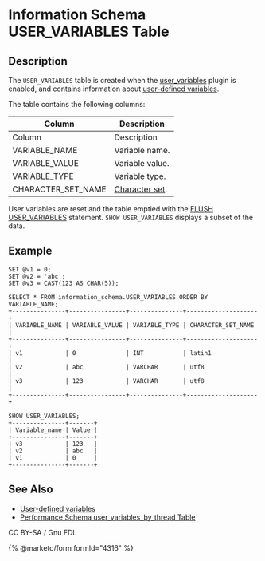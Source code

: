 # Information Schema USER\_VARIABLES Table

## Description

The `USER_VARIABLES` table is created when the [user\_variables](../../../../../plugins/other-plugins/user-variables-plugin.md) plugin is enabled, and contains information about [user-defined variables](../../../../../sql-structure/sql-language-structure/user-defined-variables.md).

The table contains the following columns:

| Column               | Description                                                                   |
| -------------------- | ----------------------------------------------------------------------------- |
| Column               | Description                                                                   |
| VARIABLE\_NAME       | Variable name.                                                                |
| VARIABLE\_VALUE      | Variable value.                                                               |
| VARIABLE\_TYPE       | Variable [type](../../../../../data-types/).                                  |
| CHARACTER\_SET\_NAME | [Character set](../../../../../data-types/string-data-types/character-sets/). |

User variables are reset and the table emptied with the [FLUSH USER\_VARIABLES](../../../flush-commands/flush.md) statement. `SHOW USER_VARIABLES` displays a subset of the data.

## Example

```
SET @v1 = 0;
SET @v2 = 'abc';
SET @v3 = CAST(123 AS CHAR(5));

SELECT * FROM information_schema.USER_VARIABLES ORDER BY VARIABLE_NAME;
+---------------+----------------+---------------+--------------------+
| VARIABLE_NAME | VARIABLE_VALUE | VARIABLE_TYPE | CHARACTER_SET_NAME |
+---------------+----------------+---------------+--------------------+
| v1            | 0              | INT           | latin1             |
| v2            | abc            | VARCHAR       | utf8               |
| v3            | 123            | VARCHAR       | utf8               |
+---------------+----------------+---------------+--------------------+

SHOW USER_VARIABLES;
+---------------+-------+
| Variable_name | Value |
+---------------+-------+
| v3            | 123   |
| v2            | abc   |
| v1            | 0     |
+---------------+-------+
```

## See Also

* [User-defined variables](../../../../../sql-structure/sql-language-structure/user-defined-variables.md)
* [Performance Schema user\_variables\_by\_thread Table](../../performance-schema/performance-schema-tables/performance-schema-user_variables_by_thread-table.md)

CC BY-SA / Gnu FDL

{% @marketo/form formId="4316" %}
